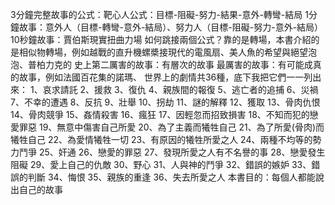 

3分鐘完整故事的公式：靶心人公式：目標-阻礙-努力-結果-意外-轉彎-結局
1分鐘故事：意外人（目標-轉彎-意外-結局）、努力人（目標-阻礙-努力-意外-結局）
10秒鐘故事：賈伯斯現實扭曲力場
如何跳接兩個公式？靠的是轉場，本書介紹的是相似物轉場，例如越戰的直升機螺槳接現代的電風扇、美人魚的希望與絕望泡泡、普柏力克的
史上第二厲害的故事：有層次的故事
最厲害的故事：有可能成真的故事，例如法國百花集的諾瑪、
世界上的劇情共36種，底下我把它們一一列出來：
1、哀求請託
2、援救
3、復仇
4、親族間的報復
5、逃亡者的追捕
6、災禍
7、不幸的遭遇
8、反抗
9、壯舉
10、拐劫
11、謎的解釋
12、獲取
13、骨肉仇恨
14、骨肉競爭
15、姦情殺害
16、瘋狂
17、因輕忽而招致損害
18、不知而犯的戀愛罪惡
19、無意中傷害自己所愛
20、為了主義而犧牲自己
21、為了所愛(骨肉)而犧牲自己
22、為愛情犧牲一切
23、有原因的犧牲所愛之人
24、兩種不均等的勢力鬥爭
25、奸通
26、戀愛的罪惡
27、發現所愛之人有不名譽的事
28、戀愛發生阻礙
29、愛上自己的仇敵
30、野心
31、人與神的鬥爭
32、錯誤的嫉妒
33、錯誤的判斷
34、悔恨
35、親族的重逢
36、失去所愛之人
本書目的：每個人都能說出自己的故事